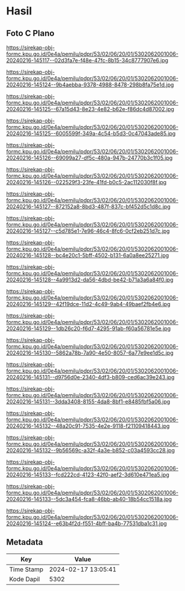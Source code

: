 # Hasil

## Foto C Plano

https://sirekap-obj-formc.kpu.go.id/0e4a/pemilu/pdpr/53/02/06/20/01/5302062001006-20240216-145117--02d3fa7e-f48e-47fc-8b15-34c8777907e6.jpg

https://sirekap-obj-formc.kpu.go.id/0e4a/pemilu/pdpr/53/02/06/20/01/5302062001006-20240216-145124--9b4aebba-9378-4988-8478-298b8fa75e1d.jpg

https://sirekap-obj-formc.kpu.go.id/0e4a/pemilu/pdpr/53/02/06/20/01/5302062001006-20240216-145125--67a15d43-8e23-4e82-b62e-f86dc4d87002.jpg

https://sirekap-obj-formc.kpu.go.id/0e4a/pemilu/pdpr/53/02/06/20/01/5302062001006-20240216-145125--6005599f-349a-4c54-b5d3-0c47043ade85.jpg

https://sirekap-obj-formc.kpu.go.id/0e4a/pemilu/pdpr/53/02/06/20/01/5302062001006-20240216-145126--69099a27-df5c-480a-947b-24770b3c1f05.jpg

https://sirekap-obj-formc.kpu.go.id/0e4a/pemilu/pdpr/53/02/06/20/01/5302062001006-20240216-145126--022529f3-23fe-41fd-b0c5-2ac112030f8f.jpg

https://sirekap-obj-formc.kpu.go.id/0e4a/pemilu/pdpr/53/02/06/20/01/5302062001006-20240216-145127--872152a8-8bd3-487f-837c-bf452d5c1d8c.jpg

https://sirekap-obj-formc.kpu.go.id/0e4a/pemilu/pdpr/53/02/06/20/01/5302062001006-20240216-145127--c5d785e1-7e96-46c4-8fc6-0cf2eb251d7c.jpg

https://sirekap-obj-formc.kpu.go.id/0e4a/pemilu/pdpr/53/02/06/20/01/5302062001006-20240216-145128--bc4e20c1-5bff-4502-b131-6a0a8ee25271.jpg

https://sirekap-obj-formc.kpu.go.id/0e4a/pemilu/pdpr/53/02/06/20/01/5302062001006-20240216-145128--4a9913d2-da56-4dbd-be42-b71a3a6a84f0.jpg

https://sirekap-obj-formc.kpu.go.id/0e4a/pemilu/pdpr/53/02/06/20/01/5302062001006-20240216-145129--42f19dce-11d2-4c49-9ab4-49baef2fb4e6.jpg

https://sirekap-obj-formc.kpu.go.id/0e4a/pemilu/pdpr/53/02/06/20/01/5302062001006-20240216-145129--1db26c20-f6d7-4295-91ab-f60a56781e5e.jpg

https://sirekap-obj-formc.kpu.go.id/0e4a/pemilu/pdpr/53/02/06/20/01/5302062001006-20240216-145130--5862a78b-7a90-4e50-8057-6a77e9ee1d5c.jpg

https://sirekap-obj-formc.kpu.go.id/0e4a/pemilu/pdpr/53/02/06/20/01/5302062001006-20240216-145131--d9756d0e-2340-4df3-b809-ced6ac39e243.jpg

https://sirekap-obj-formc.kpu.go.id/0e4a/pemilu/pdpr/53/02/06/20/01/5302062001006-20240216-145131--3dda3408-8155-4da8-8bf1-e8485fbf5a06.jpg

https://sirekap-obj-formc.kpu.go.id/0e4a/pemilu/pdpr/53/02/06/20/01/5302062001006-20240216-145132--48a20c91-7535-4e2e-9118-f21109418443.jpg

https://sirekap-obj-formc.kpu.go.id/0e4a/pemilu/pdpr/53/02/06/20/01/5302062001006-20240216-145132--9b56569c-a32f-4a3e-b852-c03a4593cc28.jpg

https://sirekap-obj-formc.kpu.go.id/0e4a/pemilu/pdpr/53/02/06/20/01/5302062001006-20240216-145133--fcd222cd-4123-42f0-aef2-3d610e471ea5.jpg

https://sirekap-obj-formc.kpu.go.id/0e4a/pemilu/pdpr/53/02/06/20/01/5302062001006-20240216-145133--5dc3a454-fca8-46bb-ab40-18b54cc1518a.jpg

https://sirekap-obj-formc.kpu.go.id/0e4a/pemilu/pdpr/53/02/06/20/01/5302062001006-20240216-145124--e63b4f2d-f551-4bff-ba4b-77531dba1c31.jpg


## Metadata

| Key        | Value               |
| ---------- | ------------------- |
| Time Stamp | 2024-02-17 13:05:41 |
| Kode Dapil | 5302                |



